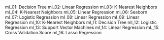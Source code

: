 ml_01: Decision Tree
ml_02: Linear Regression 
ml_03: K-Nearest Neighbors
ml_04: K-Nearest Neighbors
ml_05: Linear Regression
ml_06: Seaborn
ml_07: Logistic Regression 
ml_08: Linear Regression 
ml_09: Linear Regression 
ml_10: K-Nearest Neighbors
ml_11: Decision Tree
ml_12: Logistic Regression 
ml_13: Support Vector Machines
ml_14: Linear Regression 
mL_15: Cross Validation Score
ml_16: Lasso Regression 
